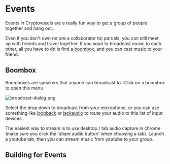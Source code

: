 # Events

Events in Cryptovoxels are a really fun way to get a group of people together and hang out.

Even if you don't own (or are a collaborator to) parcels, you can still meet up with friends and travel together. If you want to broadcast music to each other, all you have to do is find a [boombox](/docs/features/boombox), and you can cast music to your friend.

## Boombox

Boomboxes are speakers that anyone can broadcast to. Click on a boombox to open this menu

![broadcast-dialog.png](/broadcast-dialog.png)

Select the drop down to broadcast from your microphone, or you can use something like [loopback](https://rogueamoeba.com/loopback/) or [jackaudio](https://jackaudio.org/) to route your audio to this list of input devices.

The easiest way to stream is to use desktop / tab audio capture in chrome (make sure you click the 'share audio button' when choosing a tab). Launch a youtube tab, then you can stream music from youtube to your group.

## 
## Building for Events


